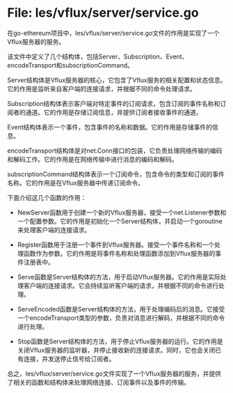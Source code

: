 # File: les/vflux/server/service.go

在go-ethereum项目中，les/vflux/server/service.go文件的作用是实现了一个Vflux服务器的服务。

该文件中定义了几个结构体，包括Server、Subscription、Event、encodeTransport和subscriptionCommand。

Server结构体是Vflux服务器的核心，它包含了Vflux服务的相关配置和状态信息。它的作用是监听来自客户端的连接请求，并根据不同的命令处理请求。

Subscription结构体表示客户端对特定事件的订阅请求，包含订阅的事件名称和订阅者的通道。它的作用是存储订阅信息，并提供订阅者接收事件的通道。

Event结构体表示一个事件，包含事件的名称和数据。它的作用是存储事件的信息。

encodeTransport结构体是对net.Conn接口的包装，它负责处理网络传输的编码和解码工作。它的作用是在网络传输中进行消息的编码和解码。

subscriptionCommand结构体表示一个订阅命令，包含命令的类型和订阅的事件名称。它的作用是在Vflux服务器中传递订阅命令。

下面介绍这几个函数的作用：

- NewServer函数用于创建一个新的Vflux服务器，接受一个net.Listener参数和一个配置参数。它的作用是初始化一个Server结构体，并启动一个goroutine来处理客户端的连接请求。

- Register函数用于注册一个事件到Vflux服务器。接受一个事件名称和一个处理函数作为参数。它的作用是将事件名称和处理函数添加到Vflux服务器的事件注册表中。

- Serve函数是Server结构体的方法，用于启动Vflux服务器。它的作用是实际处理客户端的连接请求。它会持续监听客户端的请求，并根据不同的命令进行处理。

- ServeEncoded函数是Server结构体的方法，用于处理编码后的消息。它接受一个encodeTransport类型的参数，负责对消息进行解码，并根据不同的命令进行处理。

- Stop函数是Server结构体的方法，用于停止Vflux服务器的运行。它的作用是关闭Vflux服务器的监听器，并停止接收新的连接请求。同时，它也会关闭已有连接，并发送停止信号给订阅者。

总之，les/vflux/server/service.go文件实现了一个Vflux服务器的服务，并提供了相关的函数和结构体来处理网络连接、订阅事件以及事件的传输。

